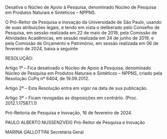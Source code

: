 Desativa o Núcleo de Apoio à Pesquisa, denominado Núcleo de Pesquisa em Produtos Naturais e Sintéticos – NPPNS.

O Pró-Reitor de Pesquisa e Inovação da Universidade de São Paulo, usando de suas atribuições legais, e tendo em vista o deliberado pelo Conselho de Pesquisa, em sessão realizada em 22 de maio de 2019, pela Comissão de Atividades Acadêmicas, em sessão realizada em 24 de junho de 2019, e pela Comissão de Orçamento e Patrimônio, em sessão realizada em 06 de fevereiro de 2024, baixa a seguinte

RESOLUÇÃO:

Artigo 1º – Fica desativado o Núcleo de Apoio à Pesquisa, denominado Núcleo de Pesquisa em Produtos Naturais e Sintéticos – NPPNS, criado pela Resolução CoPq nº 6404, de 19.09.2012.

Artigo 2º – Esta Resolução entra em vigor na data de sua publicação.

Artigo 3º – Ficam revogadas as disposições em contrário. (Proc. 2012.1.17587.1.1)

Pró-Reitoria de Pesquisa e Inovação, 16 de fevereiro de 2024.

PAULO ALBERTO NUSSENZVEIG
Pró-Reitor de Pesquisa e Inovação

MARINA GALLOTTINI
Secretária Geral